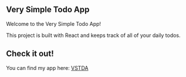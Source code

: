 ## Very Simple Todo App

Welcome to the Very Simple Todo App!

This project is built with React and keeps track of all of your daily todos.

## Check it out!

You can find my app here: [VSTDA](https://gd-react100-vstda.herokuapp.com/ "VSTDA")

